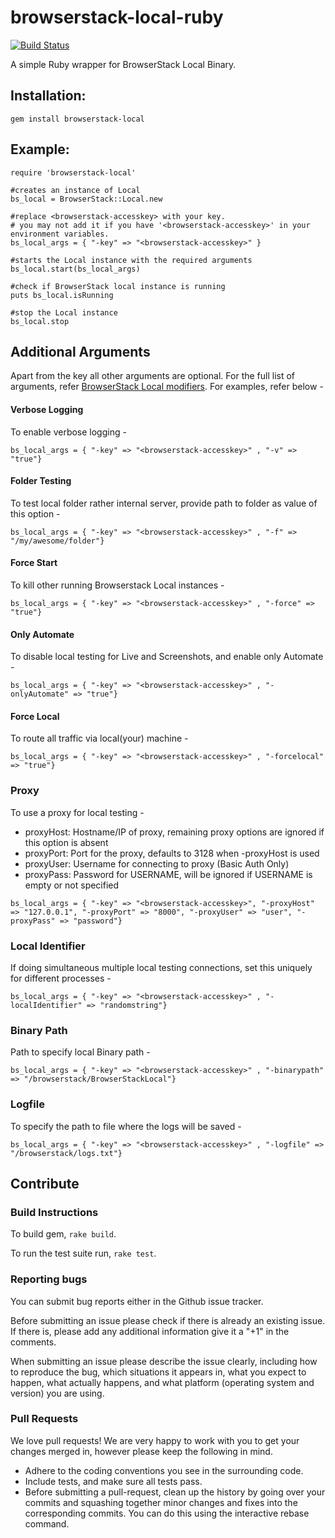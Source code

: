 # browserstack-local-ruby

[![Build Status](https://travis-ci.org/browserstack/browserstack-local-ruby.svg?branch=master)](https://travis-ci.org/browserstack/browserstack-local-ruby)

A simple Ruby wrapper for BrowserStack Local Binary.

## Installation:

```
gem install browserstack-local
```

## Example:

```
require 'browserstack-local'

#creates an instance of Local
bs_local = BrowserStack::Local.new

#replace <browserstack-accesskey> with your key. 
# you may not add it if you have '<browserstack-accesskey>' in your environment variables.
bs_local_args = { "-key" => "<browserstack-accesskey>" }

#starts the Local instance with the required arguments
bs_local.start(bs_local_args)

#check if BrowserStack local instance is running
puts bs_local.isRunning

#stop the Local instance
bs_local.stop

```

## Additional Arguments

Apart from the key all other arguments are optional. For the full list of arguments, refer [BrowserStack Local modifiers](https://www.browserstack.com/local-testing#modifiers). For examples, refer below -  

#### Verbose Logging
To enable verbose logging - 
```
bs_local_args = { "-key" => "<browserstack-accesskey>" , "-v" => "true"}
```

#### Folder Testing
To test local folder rather internal server, provide path to folder as value of this option - 
```
bs_local_args = { "-key" => "<browserstack-accesskey>" , "-f" => "/my/awesome/folder"}
```

#### Force Start 
To kill other running Browserstack Local instances - 
```
bs_local_args = { "-key" => "<browserstack-accesskey>" , "-force" => "true"}
```

#### Only Automate
To disable local testing for Live and Screenshots, and enable only Automate - 
```
bs_local_args = { "-key" => "<browserstack-accesskey>" , "-onlyAutomate" => "true"}
```

#### Force Local
To route all traffic via local(your) machine - 
```
bs_local_args = { "-key" => "<browserstack-accesskey>" , "-forcelocal" => "true"}
```

### Proxy
To use a proxy for local testing -  

* proxyHost: Hostname/IP of proxy, remaining proxy options are ignored if this option is absent
* proxyPort: Port for the proxy, defaults to 3128 when -proxyHost is used
* proxyUser: Username for connecting to proxy (Basic Auth Only)
* proxyPass: Password for USERNAME, will be ignored if USERNAME is empty or not specified

```
bs_local_args = { "-key" => "<browserstack-accesskey>", "-proxyHost" => "127.0.0.1", "-proxyPort" => "8000", "-proxyUser" => "user", "-proxyPass" => "password"}
```

### Local Identifier
If doing simultaneous multiple local testing connections, set this uniquely for different processes - 
```
bs_local_args = { "-key" => "<browserstack-accesskey>" , "-localIdentifier" => "randomstring"}
```

### Binary Path
Path to specify local Binary path -
```
bs_local_args = { "-key" => "<browserstack-accesskey>" , "-binarypath" => "/browserstack/BrowserStackLocal"}
```

### Logfile 
To specify the path to file where the logs will be saved - 
```
bs_local_args = { "-key" => "<browserstack-accesskey>" , "-logfile" => "/browserstack/logs.txt"}
```

## Contribute

### Build Instructions

To build gem, `rake build`.

To run the test suite run, `rake test`.

### Reporting bugs

You can submit bug reports either in the Github issue tracker.

Before submitting an issue please check if there is already an existing issue. If there is, please add any additional information give it a "+1" in the comments.

When submitting an issue please describe the issue clearly, including how to reproduce the bug, which situations it appears in, what you expect to happen, what actually happens, and what platform (operating system and version) you are using.

### Pull Requests

We love pull requests! We are very happy to work with you to get your changes merged in, however please keep the following in mind.

* Adhere to the coding conventions you see in the surrounding code.
* Include tests, and make sure all tests pass.
* Before submitting a pull-request, clean up the history by going over your commits and squashing together minor changes and fixes into the corresponding commits. You can do this using the interactive rebase command.
